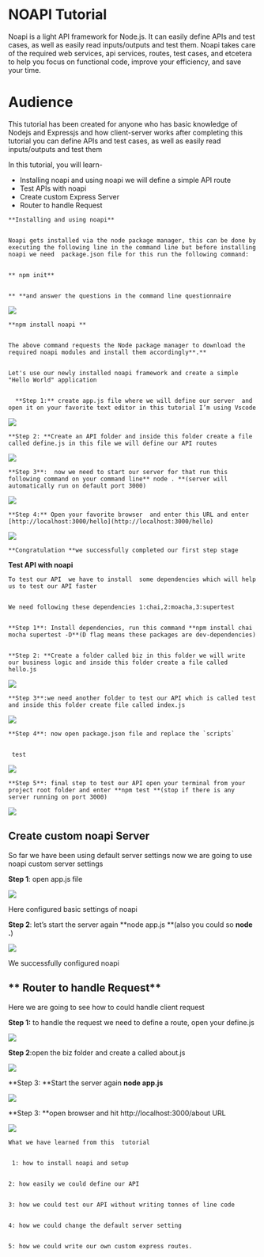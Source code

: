 
# NOAPI Tutorial

Noapi is a light API framework for Node.js. It can easily define APIs and test cases, as well as easily read inputs/outputs and test them. Noapi takes care of the required web services, api services, routes, test cases, and etcetera to help you focus on functional code, improve your efficiency, and save your time.


# Audience

This tutorial has been created for anyone who has basic knowledge of Nodejs and Expressjs and how client-server works after completing this tutorial you can define APIs and test cases, as well as easily read inputs/outputs and test them

In this tutorial, you will learn-



*   Installing noapi and using noapi  we will define a simple API route 
*   Test APIs with noapi
*   Create custom Express Server
*    Router to handle Request

    **Installing and using noapi**


    Noapi gets installed via the node package manager, this can be done by executing the following line in the command line but before installing noapi we need  package.json file for this run the following command:


    ** npm init**


    ** **and answer the questions in the command line questionnaire


    

![](https://github.com/dashritwik/noapi/blob/master/doc/images/demo2.png)





    **npm install noapi **


    The above command requests the Node package manager to download the required noapi modules and install them accordingly**.**


    Let's use our newly installed noapi framework and create a simple "Hello World" application


      **Step 1:** create app.js file where we will define our server  and open it on your favorite text editor in this tutorial I’m using Vscode


    


![](https://github.com/dashritwik/noapi/blob/master/doc/images/demo3.png)



    **Step 2: **Create an API folder and inside this folder create a file called define.js in this file we will define our API routes


    


![](https://github.com/dashritwik/noapi/blob/master/doc/images/demo5.png)



    **Step 3**:  now we need to start our server for that run this following command on your command line** node . **(server will automatically run on default port 3000)


    

![](https://github.com/dashritwik/noapi/blob/master/doc/images/demo6.png)



    **Step 4:** Open your favorite browser  and enter this URL and enter [http://localhost:3000/hello](http://localhost:3000/hello)


    


![](https://github.com/dashritwik/noapi/blob/master/doc/images/demo7.png)



    **Congratulation **we successfully completed our first step stage 


**Test API with noapi**


    To test our API  we have to install  some dependencies which will help us to test our API faster


    We need following these dependencies 1:chai,2:moacha,3:supertest


    **Step 1**: Install dependencies, run this command **npm install chai mocha supertest -D**(D flag means these packages are dev-dependencies)


    **Step 2: **Create a folder called biz in this folder we will write our business logic and inside this folder create a file called hello.js


    


![](https://github.com/dashritwik/noapi/blob/master/doc/images/demo9.png)



    **Step 3**:we need another folder to test our API which is called test and inside this folder create file called index.js


    

![](https://github.com/dashritwik/noapi/blob/master/doc/images/demo10.png)


    **Step 4**: now open package.json file and replace the `scripts`


     test 


    

![](https://github.com/dashritwik/noapi/blob/master/doc/images/demo11.png)



    **Step 5**: final step to test our API open your terminal from your project root folder and enter **npm test **(stop if there is any server running on port 3000)


    

![](https://github.com/dashritwik/noapi/blob/master/doc/images/demo13.png)



## **Create custom noapi Server**

So far  we have been using default server settings now we are going to use noapi custom server settings

**Step 1**:  open app.js file 



![](https://github.com/dashritwik/noapi/blob/master/doc/images/demo13a.png)


Here configured basic settings of noapi

**Step 2**:  let’s start the server again **node app.js **(also you could so **node .**)



![](https://github.com/dashritwik/noapi/blob/master/doc/images/demo14.png)


We successfully configured noapi


## ** Router to handle Request**

Here we are going to see how to could handle client request

 **Step 1:** to handle the request we need to define a route, open your define.js




![](https://github.com/dashritwik/noapi/blob/master/doc/images/demo16.png)


**Step 2**:open the biz folder and create a called about.js




![](https://github.com/dashritwik/noapi/blob/master/doc/images/demo15.png)


**Step 3: **Start the server again **node app.js**




![](https://github.com/dashritwik/noapi/blob/master/doc/images/demo6.png)


**Step 3: **open browser and hit http://localhost:3000/about URL




![](https://github.com/dashritwik/noapi/blob/master/doc/images/demo18.png)



    What we have learned from this  tutorial


     1: how to install noapi and setup


    2: how easily we could define our API 


    3: how we could test our API without writing tonnes of line code


    4: how we could change the default server setting 


    5: how we could write our own custom express routes.
